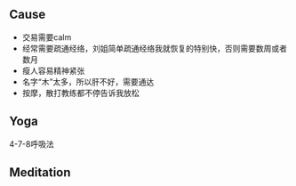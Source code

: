 ## Cause

* 交易需要calm
* 经常需要疏通经络，刘姐简单疏通经络我就恢复的特别快，否则需要数周或者数月
* 瘦人容易精神紧张
* 名字“木”太多，所以肝不好，需要通达
* 按摩，散打教练都不停告诉我放松



## Yoga

4-7-8呼吸法

## Meditation